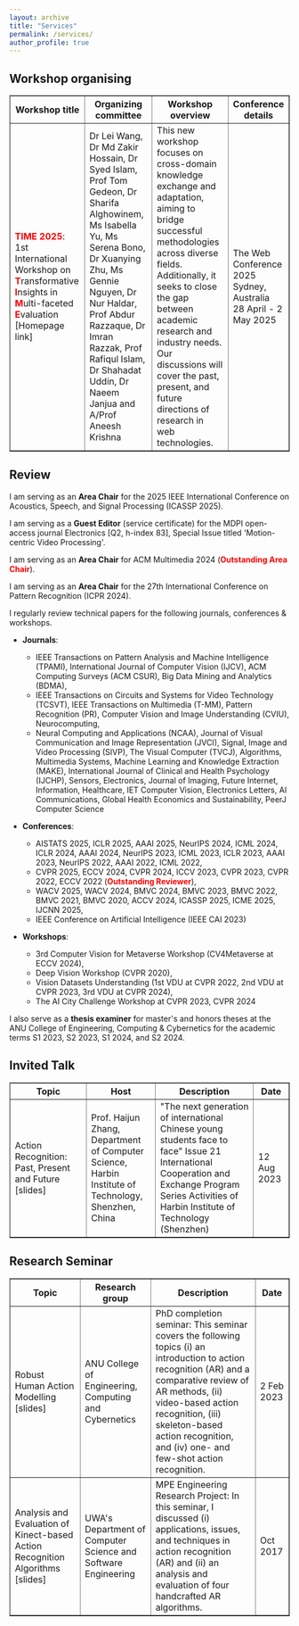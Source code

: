```yaml
---
layout: archive
title: "Services"
permalink: /services/
author_profile: true
---
```


<style>
a:link {
  text-decoration: none;
}

a:visited {
  text-decoration: none;
}

a:hover {
  text-decoration: underline;
}

a:active {
  text-decoration: underline;
}
</style>

<h2>Workshop organising</h2>

<table style="width:100%" border="1px solid black;">
  <tr>
    <th>Workshop title</th>
    <th>Organizing committee</th>
    <th>Workshop overview</th>
    <th>Conference details</th>
  </tr>
  <tr>
    <td><strong><font color="red">TIME 2025</font></strong>: 1st International Workshop on <strong><font color="red">T</font></strong>ransformative <strong><font color="red">I</font></strong>nsights in <strong><font color="red">M</font></strong>ulti-faceted <strong><font color="red">E</font></strong>valuation<br><a href="https://time.anu.edu.au/workshop/time2025/">[Homepage link]</a></td>
    <td>Dr Lei Wang, Dr Md Zakir Hossain, Dr Syed Islam, Prof Tom Gedeon, Dr Sharifa Alghowinem, Ms Isabella Yu, Ms Serena Bono, Dr Xuanying Zhu, Ms Gennie Nguyen, Dr Nur Haldar, Prof Abdur Razzaque, Dr Imran Razzak, Prof Rafiqul Islam, Dr Shahadat Uddin, Dr Naeem Janjua and A/Prof Aneesh Krishna</td>
    <td>This new workshop focuses on cross-domain knowledge exchange and adaptation, aiming to bridge successful methodologies across diverse fields. Additionally, it seeks to close the gap between academic research and industry needs. Our discussions will cover the past, present, and future directions of research in web technologies.</td>
    <td>The Web Conference 2025<br>
Sydney, Australia<br>
28 April - 2 May 2025</td>
  </tr>
</table>

<!-- Paper Reviewing====== -->

<h2>Review</h2>

I am serving as an **Area Chair** for the 2025 IEEE International Conference on Acoustics, Speech, and Signal Processing (ICASSP 2025).

I am serving as a **Guest Editor** ([service certificate](../files/Editor-Certificate-648661.pdf)) for the MDPI open-access journal Electronics [Q2, h-index 83], Special Issue titled 'Motion-centric Video Processing'. 

I am serving as an **Area Chair** for ACM Multimedia 2024 (<strong><font color="red">Outstanding Area Chair</font></strong>).

I am serving as an **Area Chair** for the 27th International Conference on Pattern Recognition (ICPR 2024).

<!-- I have the honor of serving as an **Area Chair** for the 27th International Conference on Pattern Recognition (ICPR 2024) by invitation from [Prof. Cheng-Lin Liu](http://www.nlpr.ia.ac.cn/liucl/) (CASIA). -->

I regularly review technical papers for the following journals, conferences & workshops. 

<!-- <font color="blue">I write high quality reviews for papers in my research interests, e.g., action recognition, anomaly detection, one- and few-shot learning, deep learning, tensor learning, domain adaptation, etc.</font> -->

* **Journals**:
  * IEEE Transactions on Pattern Analysis and Machine Intelligence (TPAMI), International Journal of Computer Vision (IJCV), ACM Computing Surveys (ACM CSUR), Big Data Mining and Analytics (BDMA),
  * IEEE Transactions on Circuits and Systems for Video Technology (TCSVT), IEEE Transactions on Multimedia (T-MM), Pattern Recognition (PR), Computer Vision and Image Understanding (CVIU), Neurocomputing,
  * Neural Computing and Applications (NCAA), Journal of Visual Communication and Image Representation (JVCI), Signal, Image and Video Processing (SIVP), The Visual Computer (TVCJ), Algorithms, Multimedia Systems, Machine Learning and Knowledge Extraction  (MAKE), International Journal of Clinical and Health Psychology (IJCHP), Sensors, Electronics, Journal of Imaging, Future Internet, Information, Healthcare, IET Computer Vision, Electronics Letters, AI Communications, Global Health Economics and Sustainability, PeerJ Computer Science
 
* **Conferences**:
  * AISTATS 2025, ICLR 2025, AAAI 2025, NeurIPS 2024, ICML 2024, ICLR 2024, AAAI 2024, NeurIPS 2023, ICML 2023, ICLR 2023, AAAI 2023, NeurIPS 2022, AAAI 2022, ICML 2022, 
  * CVPR 2025, ECCV 2024, CVPR 2024, ICCV 2023, CVPR 2023, CVPR 2022, ECCV 2022 (<strong><font color="red">Outstanding Reviewer</font></strong>),
  * WACV 2025, WACV 2024, BMVC 2024, BMVC 2023, BMVC 2022, BMVC 2021, BMVC 2020, ACCV 2024, ICASSP 2025, ICME 2025, IJCNN 2025,
  * IEEE Conference on Artificial Intelligence (IEEE CAI 2023)

* **Workshops**:
  * 3rd Computer Vision for Metaverse Workshop (CV4Metaverse at ECCV 2024),
  * Deep Vision Workshop (CVPR 2020), 
  * Vision Datasets Understanding (1st VDU at CVPR 2022, 2nd VDU at CVPR 2023, 3rd VDU at CVPR 2024),
  * The AI City Challenge Workshop at CVPR 2023, CVPR 2024
 
<!-- I also serve as a thesis examiner for master's and honors theses at the ANU College of Engineering, Computing & Cybernetics: S1 2023, S2 2023. -->
I also serve as a **thesis examiner** for master's and honors theses at the ANU College of Engineering, Computing & Cybernetics for the academic terms S1 2023, S2 2023, S1 2024, and S2 2024.


<h2>Invited Talk</h2>

<!-- <font size="5"> -->
<table style="width:100%" border="1px solid black;">
  <tr>
    <th>Topic</th>
    <th>Host</th>
    <th>Description</th>
    <th>Date</th>
  </tr>
  <tr>
    <td>Action Recognition: Past, Present and Future <a href="../files/AR_PPF_Lei.pdf">[slides]</a></td>
    <td><a href="https://dl2link.com">Prof. Haijun Zhang</a>, <br> Department of Computer Science, <br> Harbin Institute of Technology, <br> Shenzhen, China</td>
    <td>"The next generation of international Chinese young students face to face" Issue 21 <br> International Cooperation and Exchange Program Series Activities of Harbin Institute of Technology (Shenzhen) </td>
    <td>12 Aug 2023</td>
<!--     "The next generation of international Chinese young students face to face" Issue 21 -->
  </tr>
</table>
<!-- </font> -->

<h2>Research Seminar</h2>

<table style="width:100%" border="1px solid black;">
  <tr>
    <th>Topic</th>
    <th>Research group</th>
    <th>Description</th>
    <th>Date</th>
  </tr>
  <!-- <tr>
    <td>Modeling Videos: Language as a Key Driver <a href="../files/video_vision_group.pdf">[slides]</a></td>
    <td>Assoc. Prof. Liang Zheng's weekly paper reading session</td>
    <td>This seminar explores cutting-edge video-language models and their applications in downstream video processing tasks, including action recognition, action localization, and text-video retrieval. It spans closed-set, few-shot, and zero-shot scenarios.</td>
    <td>6 Dec 2023</td>
  </tr>
  <tr>
    <td>Industry-Academia Dynamics in Computer Vision: Trends, Collaboration, and Citation Patterns <a href="../files/0908_reading_session.pdf">[slides]</a></td>
    <td>Assoc. Prof. Liang Zheng's weekly paper reading session</td>
    <td>This reading session covers (i) research trend in computer science, (ii) industry & academic research in computer vision and (iii) a closer look at citations.</td>
    <td>8 Sep 2023</td>
  </tr>
  <tr>
    <td>Contrastive Learning meets Masked Modeling <a href="../files/reading_seminar_lei.pdf">[slides]</a></td>
    <td>[1] Assoc. Prof. Liang Zheng's weekly paper reading session <br> [2] Dr. Piotr Koniusz's research group (repeated paper reading session)</td>
    <td>This reading session covers a comparison between contrastive learning and masked image modeling with regard to model behavior, model architecture, self-attention, and representation.</td>
    <td>2 June 2023</td>
  </tr> -->
  <tr>
    <td>Robust Human Action Modelling <a href="../files/oral_presentation_slides.pdf">[slides]</a></td>
    <td>ANU College of Engineering, Computing and Cybernetics</td>
    <td>PhD completion seminar: This seminar covers the following topics (i) an introduction to action recognition (AR) and a comparative review of AR methods, (ii) video-based action recognition, (iii) skeleton-based action recognition, and (iv) one- and few-shot action recognition. </td>
    <td>2 Feb 2023</td>
  </tr>
  <tr>
    <td>Analysis and Evaluation of Kinect-based Action Recognition Algorithms <a href="../files/GENG5512ResearchSeminarv4.pdf">[slides]</a></td>
    <td>UWA's Department of Computer Science and Software Engineering</td>
    <td>MPE Engineering Research Project: In this seminar, I discussed (i) applications, issues, and techniques in action recognition (AR) and (ii) an analysis and evaluation of four handcrafted AR algorithms. </td>
    <td>Oct 2017</td>
  </tr>
</table>


